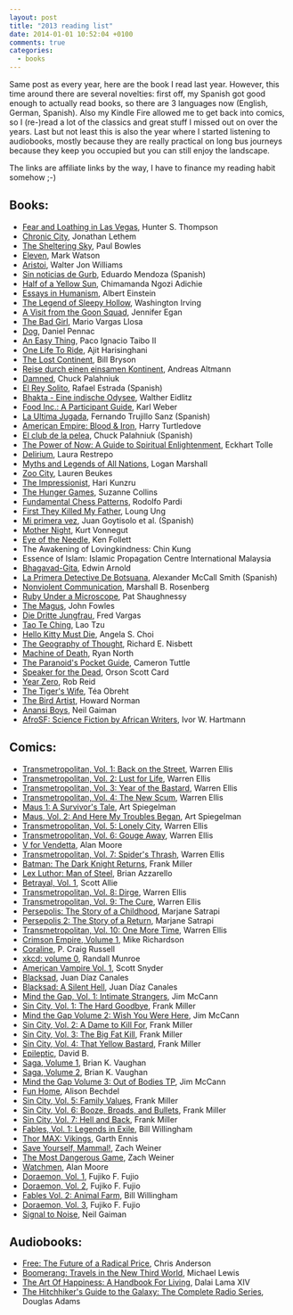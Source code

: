 ```yaml
---
layout: post
title: "2013 reading list"
date: 2014-01-01 10:52:04 +0100
comments: true
categories:
  - books
---
```

Same post as every year, here are the book I read last year. However, this time around there are several novelties: first off, my Spanish got good enough to actually read books, so there are 3 languages now (English, German, Spanish). Also my Kindle Fire allowed me to get back into comics, so I (re-)read a lot of the classics and great stuff I missed out on over the years. Last but not least this is also the year where I started listening to audiobooks, mostly because they are really practical on long bus journeys because they keep you occupied but you can still enjoy the landscape.

The links are affiliate links by the way, I have to finance my reading habit somehow ;-)

Books:
---

* [Fear and Loathing in Las Vegas](http://www.amazon.com/gp/product/B003WUYQG4/ref=as_li_ss_tl?ie=UTF8&camp=1789&creative=390957&creativeASIN=B003WUYQG4&linkCode=as2&tag=citizen4blog-20), Hunter S. Thompson
* [Chronic City](http://www.amazon.com/gp/product/B002PMVY42/ref=as_li_ss_tl?ie=UTF8&camp=1789&creative=390957&creativeASIN=B002PMVY42&linkCode=as2&tag=citizen4blog-20), Jonathan Lethem
* [The Sheltering Sky](http://www.amazon.com/gp/product/B005AJWU7C/ref=as_li_ss_tl?ie=UTF8&camp=1789&creative=390957&creativeASIN=B005AJWU7C&linkCode=as2&tag=citizen4blog-20), Paul Bowles
* [Eleven](http://www.amazon.com/gp/product/B0043RSJMC/ref=as_li_ss_tl?ie=UTF8&camp=1789&creative=390957&creativeASIN=B0043RSJMC&linkCode=as2&tag=citizen4blog-20), Mark Watson
* [Aristoi](http://www.amazon.com/gp/product/B007QQBRXU/ref=as_li_ss_tl?ie=UTF8&camp=1789&creative=390957&creativeASIN=B007QQBRXU&linkCode=as2&tag=citizen4blog-20), Walter Jon Williams
* [Sin noticias de Gurb](http://www.amazon.com/gp/product/B00EJRU0LO/ref=as_li_ss_tl?ie=UTF8&camp=1789&creative=390957&creativeASIN=B00EJRU0LO&linkCode=as2&tag=citizen4blog-20),
Eduardo Mendoza (Spanish)
* [Half of a Yellow Sun](http://www.amazon.com/gp/product/B001L83PLQ/ref=as_li_ss_tl?ie=UTF8&camp=1789&creative=390957&creativeASIN=B001L83PLQ&linkCode=as2&tag=citizen4blog-20), Chimamanda Ngozi Adichie
* [Essays in Humanism](http://www.amazon.com/gp/product/B004Q9U0MY/ref=as_li_ss_tl?ie=UTF8&camp=1789&creative=390957&creativeASIN=B004Q9U0MY&linkCode=as2&tag=citizen4blog-20), Albert Einstein
* [The Legend of Sleepy Hollow](http://www.amazon.com/gp/product/B00BH51HWW/ref=as_li_ss_tl?ie=UTF8&camp=1789&creative=390957&creativeASIN=B00BH51HWW&linkCode=as2&tag=citizen4blog-20), Washington Irving
* [A Visit from the Goon Squad](http://www.amazon.com/gp/product/B0036S4C6G/ref=as_li_ss_tl?ie=UTF8&camp=1789&creative=390957&creativeASIN=B0036S4C6G&linkCode=as2&tag=citizen4blog-20), Jennifer Egan
* [The Bad Girl](http://www.amazon.com/gp/product/B004QGYWIA/ref=as_li_ss_tl?ie=UTF8&camp=1789&creative=390957&creativeASIN=B004QGYWIA&linkCode=as2&tag=citizen4blog-20), Mario Vargas Llosa
* [Dog](http://www.amazon.com/gp/product/0763624217/ref=as_li_ss_tl?ie=UTF8&camp=1789&creative=390957&creativeASIN=0763624217&linkCode=as2&tag=citizen4blog-20), Daniel Pennac
* [An Easy Thing](http://www.amazon.com/gp/product/B008NED4TO/ref=as_li_ss_tl?ie=UTF8&camp=1789&creative=390957&creativeASIN=B008NED4TO&linkCode=as2&tag=citizen4blog-20), Paco Ignacio Taibo II
* [One Life To Ride](http://www.amazon.com/gp/product/B007QRCX14/ref=as_li_ss_tl?ie=UTF8&camp=1789&creative=390957&creativeASIN=B007QRCX14&linkCode=as2&tag=citizen4blog-20), Ajit Harisinghani
* [The Lost Continent](http://www.amazon.com/gp/product/0060920084/ref=as_li_ss_tl?ie=UTF8&camp=1789&creative=390957&creativeASIN=0060920084&linkCode=as2&tag=citizen4blog-20), Bill Bryson
* [Reise durch einen einsamen Kontinent](http://www.amazon.com/gp/product/3499248212/ref=as_li_ss_tl?ie=UTF8&camp=1789&creative=390957&creativeASIN=3499248212&linkCode=as2&tag=citizen4blog-20), Andreas Altmann
* [Damned](http://www.amazon.com/gp/product/B004KPM1LM/ref=as_li_ss_tl?ie=UTF8&camp=1789&creative=390957&creativeASIN=B004KPM1LM&linkCode=as2&tag=citizen4blog-20), Chuck Palahniuk
* [El Rey Solito](http://www.amazon.com/gp/product/8434843544/ref=as_li_ss_tl?ie=UTF8&camp=1789&creative=390957&creativeASIN=8434843544&linkCode=as2&tag=citizen4blog-20), Rafael Estrada (Spanish)
* [Bhakta - Eine indische Odysee](http://www.amazon.com/gp/product/B0000BHOB9/ref=as_li_ss_tl?ie=UTF8&camp=1789&creative=390957&creativeASIN=B0000BHOB9&linkCode=as2&tag=citizen4blog-20), Walther Eidlitz
* [Food Inc.: A Participant Guide](http://www.amazon.com/gp/product/B003E749SA/ref=as_li_ss_tl?ie=UTF8&camp=1789&creative=390957&creativeASIN=B003E749SA&linkCode=as2&tag=citizen4blog-20), Karl Weber
* [La Ultima Jugada](http://www.amazon.com/gp/product/B003WEA0EM/ref=as_li_ss_tl?ie=UTF8&camp=1789&creative=390957&creativeASIN=B003WEA0EM&linkCode=as2&tag=citizen4blog-20), Fernando Trujillo Sanz (Spanish)
* [American Empire: Blood & Iron](http://www.amazon.com/gp/product/B000JMKNQK/ref=as_li_ss_tl?ie=UTF8&camp=1789&creative=390957&creativeASIN=B000JMKNQK&linkCode=as2&tag=citizen4blog-20), Harry Turtledove
* [El club de la pelea](http://www.amazon.com/gp/product/9875667757/ref=as_li_ss_tl?ie=UTF8&camp=1789&creative=390957&creativeASIN=9875667757&linkCode=as2&tag=citizen4blog-20), Chuck Palahniuk (Spanish)
* [The Power of Now: A Guide to Spiritual Enlightenment](http://www.amazon.com/gp/product/B002361MLA/ref=as_li_ss_tl?ie=UTF8&camp=1789&creative=390957&cr), Eckhart Tolle
* [Delirium](http://www.amazon.com/gp/product/0307278042/ref=as_li_ss_tl?ie=UTF8&camp=1789&creative=390957&creativeASIN=0307278042&linkCode=as2&tag=citizen4blog-20), Laura Restrepo
* [Myths and Legends of All Nations](http://www.amazon.com/gp/product/B004TRQ996/ref=as_li_ss_tl?ie=UTF8&camp=1789&creative=390957&creativeASIN=B004TRQ996&linkCode=as2&tag=citizen4blog-20), Logan Marshall
* [Zoo City](http://www.amazon.com/gp/product/B003ZSIT0M/ref=as_li_ss_tl?ie=UTF8&camp=1789&creative=390957&creativeASIN=B003ZSIT0M&linkCode=as2&tag=citizen4blog-20), Lauren Beukes
* [The Impressionist](http://www.amazon.com/gp/product/B00AFW4XRY/ref=as_li_ss_tl?ie=UTF8&camp=1789&creative=390957&creativeASIN=B00AFW4XRY&linkCode=as2&tag=citizen4blog-20), Hari Kunzru
* [The Hunger Games](http://www.amazon.com/gp/product/B002MQYOFW/ref=as_li_ss_tl?ie=UTF8&camp=1789&creative=390957&creativeASIN=B002MQYOFW&linkCode=as2&tag=citizen4blog-20), Suzanne Collins
* [Fundamental Chess Patterns](http://www.amazon.com/gp/product/B00AUWJEKA/ref=as_li_ss_tl?ie=UTF8&camp=1789&creative=390957&creativeASIN=B00AUWJEKA&linkCode=as2&tag=citizen4blog-20), Rodolfo Pardi
* [First They Killed My Father](http://www.amazon.com/gp/product/B0046ZRG0M/ref=as_li_ss_tl?ie=UTF8&camp=1789&creative=390957&creativeASIN=B0046ZRG0M&linkCode=as2&tag=citizen4blog-20), Loung Ung
* [Mi primera vez](http://www.amazon.com/gp/product/B008BU6XV6/ref=as_li_ss_tl?ie=UTF8&camp=1789&creative=390957&creativeASIN=B008BU6XV6&linkCode=as2&tag=citizen4blog-20), Juan Goytisolo et al. (Spanish)
* [Mother Night](http://www.amazon.com/gp/product/B002KJA97I/ref=as_li_ss_tl?ie=UTF8&camp=1789&creative=390957&creativeASIN=B002KJA97I&linkCode=as2&tag=citizen4blog-20), Kurt Vonnegut
* [Eye of the Needle](http://www.amazon.com/gp/product/B0012GTZC0/ref=as_li_ss_tl?ie=UTF8&camp=1789&creative=390957&creativeASIN=B0012GTZC0&linkCode=as2&tag=citizen4blog-20), Ken Follett
* The Awakening of Lovingkindness: Chin Kung
* Essence of Islam: Islamic Propagation Centre International Malaysia
* [Bhagavad-Gita](http://www.amazon.com/gp/product/B000FC22M2/ref=as_li_ss_tl?ie=UTF8&camp=1789&creative=390957&creativeASIN=B000FC22M2&linkCode=as2&tag=citizen4blog-20), Edwin Arnold
* [La Primera Detective De Botsuana](http://www.amazon.com/gp/product/8495618389/ref=as_li_ss_tl?ie=UTF8&camp=1789&creative=390957&creativeASIN=8495618389&linkCode=as2&tag=citizen4blog-20), Alexander McCall Smith (Spanish)
* [Nonviolent Communication](http://www.amazon.com/gp/product/B0019O6IWU/ref=as_li_ss_tl?ie=UTF8&camp=1789&creative=390957&creativeASIN=B0019O6IWU&linkCode=as2&tag=citizen4blog-20), Marshall B. Rosenberg
* [Ruby Under a Microscope](http://www.amazon.com/gp/product/B00GK5P6L2/ref=as_li_ss_tl?ie=UTF8&camp=1789&creative=390957&creativeASIN=B00GK5P6L2&linkCode=as2&tag=citizen4blog-20), Pat Shaughnessy
* [The Magus](http://www.amazon.com/gp/product/B0081BTOJS/ref=as_li_ss_tl?ie=UTF8&camp=1789&creative=390957&creativeASIN=B0081BTOJS&linkCode=as2&tag=citizen4blog-20), John Fowles
* [Die Dritte Jungfrau](http://www.amazon.com/gp/product/3351032056/ref=as_li_ss_tl?ie=UTF8&camp=1789&creative=390957&creativeASIN=3351032056&linkCode=as2&tag=citizen4blog-20), Fred Vargas
* [Tao Te Ching](http://www.amazon.com/gp/product/B003SHDM8O/ref=as_li_ss_tl?ie=UTF8&camp=1789&creative=390957&creativeASIN=B003SHDM8O&linkCode=as2&tag=citizen4blog-20), Lao Tzu
* [Hello Kitty Must Die](http://www.amazon.com/gp/product/B005307LJA/ref=as_li_ss_tl?ie=UTF8&camp=1789&creative=390957&creativeASIN=B005307LJA&linkCode=as2&tag=citizen4blog-20), Angela S. Choi
* [The Geography of Thought](http://www.amazon.com/gp/product/B0044R96OQ/ref=as_li_ss_tl?ie=UTF8&camp=1789&creative=390957&creativeASIN=B0044R96OQ&linkCode=as2&tag=citizen4blog-20), Richard E. Nisbett
* [Machine of Death](http://www.amazon.com/gp/product/B004AHK9ZA/ref=as_li_ss_tl?ie=UTF8&camp=1789&creative=390957&creativeASIN=B004AHK9ZA&linkCode=as2&tag=citizen4blog-20), Ryan North
* [The Paranoid's Pocket Guide](http://www.amazon.com/gp/product/B008VDNUNC/ref=as_li_ss_tl?ie=UTF8&camp=1789&creative=390957&creativeASIN=B008VDNUNC&linkCode=as2&tag=citizen4blog-20), Cameron Tuttle
* [Speaker for the Dead](http://www.amazon.com/gp/product/B003H4I4JU/ref=as_li_ss_tl?ie=UTF8&camp=1789&creative=390957&creativeASIN=B003H4I4JU&linkCode=as2&tag=citizen4blog-20), Orson Scott Card
* [Year Zero](http://www.amazon.com/gp/product/B005X0K520/ref=as_li_ss_tl?ie=UTF8&camp=1789&creative=390957&creativeASIN=B005X0K520&linkCode=as2&tag=citizen4blog-20), Rob  Reid
* [The Tiger's Wife](http://www.amazon.com/gp/product/B004EPZ6CE/ref=as_li_ss_tl?ie=UTF8&camp=1789&creative=390957&creativeASIN=B004EPZ6CE&linkCode=as2&tag=citizen4blog-20), Téa Obreht
* [The Bird Artist](http://www.amazon.com/gp/product/B000OI1AEI/ref=as_li_ss_tl?ie=UTF8&camp=1789&creative=390957&creativeASIN=B000OI1AEI&linkCode=as2&tag=citizen4blog-20), Howard Norman
* [Anansi Boys](http://www.amazon.com/gp/product/B000FCKENQ/ref=as_li_ss_tl?ie=UTF8&camp=1789&creative=390957&creativeASIN=B000FCKENQ&linkCode=as2&tag=citizen4blog-20), Neil Gaiman
* [AfroSF: Science Fiction by African Writers](http://www.amazon.com/gp/product/B00AEUH112/ref=as_li_ss_tl?ie=UTF8&camp=1789&creative=390957&creativeASIN=B00AEUH112&linkCode=as2&tag=citizen4blog-20), Ivor W. Hartmann

Comics:
---

* [Transmetropolitan, Vol. 1: Back on the Street](http://www.amazon.com/gp/product/B009POHIE8/ref=as_li_ss_tl?ie=UTF8&camp=1789&creative=390957&creativeASIN=B009POHIE8&linkCode=as2&tag=citizen4blog-20), Warren Ellis
* [Transmetropolitan, Vol. 2: Lust for Life](http://www.amazon.com/gp/product/B009POHJ5Q/ref=as_li_ss_tl?ie=UTF8&camp=1789&creative=390957&creativeASIN=B009POHJ5Q&linkCode=as2&tag=citizen4blog-20), Warren Ellis
* [Transmetropolitan, Vol. 3: Year of the Bastard](http://www.amazon.com/gp/product/B009POHJVA/ref=as_li_ss_tl?ie=UTF8&camp=1789&creative=390957&creativeASIN=B009POHJVA&linkCode=as2&tag=citizen4blog-20), Warren Ellis
* [Transmetropolitan, Vol. 4: The New Scum](http://www.amazon.com/gp/product/B009POHJXS/ref=as_li_ss_tl?ie=UTF8&camp=1789&creative=390957&creativeASIN=B009POHJXS&linkCode=as2&tag=citizen4blog-20), Warren Ellis
* [Maus 1: A Survivor's Tale](http://www.amazon.com/gp/product/0394747232/ref=as_li_ss_tl?ie=UTF8&camp=1789&creative=390957&creativeASIN=0394747232&linkCode=as2&tag=citizen4blog-20), Art Spiegelman
* [Maus, Vol. 2: And Here My Troubles Began](http://www.amazon.com/gp/product/0679729771/ref=as_li_ss_tl?ie=UTF8&camp=1789&creative=390957&creativeASIN=0679729771&linkCode=as2&tag=citizen4blog-20), Art Spiegelman
* [Transmetropolitan, Vol. 5: Lonely City](http://www.amazon.com/gp/product/1401228194/ref=as_li_ss_tl?ie=UTF8&camp=1789&creative=390957&creativeASIN=1401228194&linkCode=as2&tag=citizen4blog-20), Warren Ellis
* [Transmetropolitan, Vol. 6: Gouge Away](http://www.amazon.com/gp/product/B00BQOB1CU/ref=as_li_ss_tl?ie=UTF8&camp=1789&creative=390957&creativeASIN=B00BQOB1CU&linkCode=as2&tag=citizen4blog-20), Warren Ellis
* [V for Vendetta](http://www.amazon.com/gp/product/B0064W65UM/ref=as_li_ss_tl?ie=UTF8&camp=1789&creative=390957&creativeASIN=B0064W65UM&linkCode=as2&tag=citizen4blog-20), Alan Moore
* [Transmetropolitan, Vol. 7: Spider's Thrash](http://www.amazon.com/gp/product/B00BWZ2YIS/ref=as_li_ss_tl?ie=UTF8&camp=1789&creative=390957&creativeASIN=B00BWZ2YIS&linkCode=as2&tag=citizen4blog-20), Warren Ellis
* [Batman: The Dark Knight Returns](http://www.amazon.com/gp/product/B0064W66HY/ref=as_li_ss_tl?ie=UTF8&camp=1789&creative=390957&creativeASIN=B0064W66HY&linkCode=as2&tag=citizen4blog-20), Frank Miller
* [Lex Luthor: Man of Steel](http://www.amazon.com/gp/product/B00D7X9PZI/ref=as_li_ss_tl?ie=UTF8&camp=1789&creative=390957&creativeASIN=B00D7X9PZI&linkCode=as2&tag=citizen4blog-20), Brian Azzarello
* [Betrayal, Vol. 1](http://www.amazon.com/gp/product/B00A820WEY/ref=as_li_ss_tl?ie=UTF8&camp=1789&creative=390957&creativeASIN=B00A820WEY&linkCode=as2&tag=citizen4blog-20), Scott Allie
* [Transmetropolitan, Vol. 8: Dirge](http://www.amazon.com/gp/product/1401229360/ref=as_li_ss_tl?ie=UTF8&camp=1789&creative=390957&creativeASIN=1401229360&linkCode=as2&tag=citizen4blog-20), Warren Ellis
* [Transmetropolitan, Vol. 9: The Cure](http://www.amazon.com/gp/product/1401230490/ref=as_li_ss_tl?ie=UTF8&camp=1789&creative=390957&creativeASIN=1401230490&linkCode=as2&tag=citizen4blog-20), Warren Ellis
* [Persepolis: The Story of a Childhood](http://www.amazon.com/gp/product/037571457X/ref=as_li_ss_tl?ie=UTF8&camp=1789&creative=390957&creativeASIN=037571457X&linkCode=as2&tag=citizen4blog-20), Marjane Satrapi
* [Persepolis 2: The Story of a Return](http://www.amazon.com/gp/product/0375714669/ref=as_li_ss_tl?ie=UTF8&camp=1789&creative=390957&creativeASIN=0375714669&linkCode=as2&tag=citizen4blog-20), Marjane Satrapi
* [Transmetropolitan, Vol. 10: One More Time](http://www.amazon.com/gp/product/1401231241/ref=as_li_ss_tl?ie=UTF8&camp=1789&creative=390957&creativeASIN=1401231241&linkCode=as2&tag=citizen4blog-20), Warren Ellis
* [Crimson Empire, Volume 1](http://www.amazon.com/gp/product/B00A820W26/ref=as_li_ss_tl?ie=UTF8&camp=1789&creative=390957&creativeASIN=B00A820W26&linkCode=as2&tag=citizen4blog-20), Mike Richardson
* [Coraline](http://www.amazon.com/gp/product/0060825456/ref=as_li_ss_tl?ie=UTF8&camp=1789&creative=390957&creativeASIN=0060825456&linkCode=as2&tag=citizen4blog-20), P. Craig Russell
* [xkcd: volume 0](http://www.amazon.com/gp/product/0615314465/ref=as_li_ss_tl?ie=UTF8&camp=1789&creative=390957&creativeASIN=0615314465&linkCode=as2&tag=citizen4blog-20), Randall Munroe
* [American Vampire Vol. 1](http://www.amazon.com/gp/product/B0064W65N4/ref=as_li_ss_tl?ie=UTF8&camp=1789&creative=390957&creativeASIN=B0064W65N4&linkCode=as2&tag=citizen4blog-20), Scott Snyder
* [Blacksad](http://www.amazon.com/gp/product/B00CF5BJTO/ref=as_li_ss_tl?ie=UTF8&camp=1789&creative=390957&creativeASIN=B00CF5BJTO&linkCode=as2&tag=citizen4blog-20), Juan Díaz Canales
* [Blacksad: A Silent Hell](http://www.amazon.com/gp/product/B00CF5BJTY/ref=as_li_ss_tl?ie=UTF8&camp=1789&creative=390957&creativeASIN=B00CF5BJTY&linkCode=as2&tag=citizen4blog-20), Juan Díaz Canales
* [Mind the Gap, Vol. 1: Intimate Strangers](http://www.amazon.com/gp/product/1607065983/ref=as_li_ss_tl?ie=UTF8&camp=1789&creative=390957&creativeASIN=1607065983&linkCode=as2&tag=citizen4blog-20), Jim McCann
* [Sin City, Vol. 1: The Hard Goodbye](http://www.amazon.com/gp/product/B00A7H2NC4/ref=as_li_ss_tl?ie=UTF8&camp=1789&creative=390957&creativeASIN=B00A7H2NC4&linkCode=as2&tag=citizen4blog-20), Frank Miller
* [Mind the Gap Volume 2: Wish You Were Here](http://www.amazon.com/gp/product/1607067331/ref=as_li_ss_tl?ie=UTF8&camp=1789&creative=390957&creativeASIN=1607067331&linkCode=as2&tag=citizen4blog-20), Jim McCann
* [Sin City, Vol. 2: A Dame to Kill For](http://www.amazon.com/gp/product/B00A7H2NLA/ref=as_li_ss_tl?ie=UTF8&camp=1789&creative=390957&creativeASIN=B00A7H2NLA&linkCode=as2&tag=citizen4blog-20), Frank Miller
* [Sin City, Vol. 3: The Big Fat Kill](http://www.amazon.com/gp/product/B00A7H2NHE/ref=as_li_ss_tl?ie=UTF8&camp=1789&creative=390957&creativeASIN=B00A7H2NHE&linkCode=as2&tag=citizen4blog-20), Frank Miller
* [Sin City, Vol. 4: That Yellow Bastard](http://www.amazon.com/gp/product/B00A7H2ODM/ref=as_li_ss_tl?ie=UTF8&camp=1789&creative=390957&creativeASIN=B00A7H2ODM&linkCode=as2&tag=citizen4blog-20), Frank Miller
* [Epileptic](http://www.amazon.com/gp/product/0375714685/ref=as_li_ss_tl?ie=UTF8&camp=1789&creative=390957&creativeASIN=0375714685&linkCode=as2&tag=citizen4blog-20), David B.
* [Saga, Volume 1](http://www.amazon.com/gp/product/B00CWGLOY6/ref=as_li_ss_tl?ie=UTF8&camp=1789&creative=390957&creativeASIN=B00CWGLOY6&linkCode=as2&tag=citizen4blog-20), Brian K. Vaughan
* [Saga, Volume 2](http://www.amazon.com/gp/product/B00DHIFKZM/ref=as_li_ss_tl?ie=UTF8&camp=1789&creative=390957&creativeASIN=B00DHIFKZM&linkCode=as2&tag=citizen4blog-20), Brian K. Vaughan
* [Mind the Gap Volume 3: Out of Bodies TP](http://www.amazon.com/gp/product/1607068117/ref=as_li_ss_tl?ie=UTF8&camp=1789&creative=390957&creativeASIN=1607068117&linkCode=as2&tag=citizen4blog-20), Jim McCann
* [Fun Home](http://www.amazon.com/gp/product/0618871713/ref=as_li_ss_tl?ie=UTF8&camp=1789&creative=390957&creativeASIN=0618871713&linkCode=as2&tag=citizen4blog-20), Alison Bechdel
* [Sin City, Vol. 5: Family Values](http://www.amazon.com/gp/product/B00A7H2OFU/ref=as_li_ss_tl?ie=UTF8&camp=1789&creative=390957&creativeASIN=B00A7H2OFU&linkCode=as2&tag=citizen4blog-20), Frank Miller
* [Sin City, Vol. 6: Booze, Broads, and Bullets](http://www.amazon.com/gp/product/B00A7H2OHS/ref=as_li_ss_tl?ie=UTF8&camp=1789&creative=390957&creativeASIN=B00A7H2OHS&linkCode=as2&tag=citizen4blog-20), Frank Miller
* [Sin City, Vol. 7: Hell and Back](http://www.amazon.com/gp/product/B00A7H2OL4/ref=as_li_ss_tl?ie=UTF8&camp=1789&creative=390957&creativeASIN=B00A7H2OL4&linkCode=as2&tag=citizen4blog-20), Frank Miller
* [Fables, Vol. 1: Legends in Exile](http://www.amazon.com/gp/product/B0064W667Y/ref=as_li_ss_tl?ie=UTF8&camp=1789&creative=390957&creativeASIN=B0064W667Y&linkCode=as2&tag=citizen4blog-20), Bill Willingham
* [Thor MAX: Vikings](http://www.amazon.com/gp/product/0785111751/ref=as_li_ss_tl?ie=UTF8&camp=1789&creative=390957&creativeASIN=0785111751&linkCode=as2&tag=citizen4blog-20), Garth Ennis
* [Save Yourself, Mammal!](http://www.amazon.com/gp/product/098285370X/ref=as_li_ss_tl?ie=UTF8&camp=1789&creative=390957&creativeASIN=098285370X&linkCode=as2&tag=citizen4blog-20), Zach Weiner
* [The Most Dangerous Game](http://www.amazon.com/gp/product/0982853718/ref=as_li_ss_tl?ie=UTF8&camp=1789&creative=390957&creativeASIN=0982853718&linkCode=as2&tag=citizen4blog-20), Zach Weiner
* [Watchmen](http://www.amazon.com/gp/product/B005CRQ2IU/ref=as_li_ss_tl?ie=UTF8&camp=1789&creative=390957&creativeASIN=B005CRQ2IU&linkCode=as2&tag=citizen4blog-20), Alan Moore
* [Doraemon, Vol. 1](http://www.amazon.com/gp/product/B00GTG4776/ref=as_li_ss_tl?ie=UTF8&camp=1789&creative=390957&creativeASIN=B00GTG4776&linkCode=as2&tag=citizen4blog-20), Fujiko F. Fujio
* [Doraemon, Vol. 2](http://www.amazon.com/gp/product/B00HFMB8BQ/ref=as_li_ss_tl?ie=UTF8&camp=1789&creative=390957&creativeASIN=B00HFMB8BQ&linkCode=as2&tag=citizen4blog-20),  Fujiko F. Fujio
* [Fables Vol. 2: Animal Farm](http://www.amazon.com/gp/product/B0064W64RQ/ref=as_li_ss_tl?ie=UTF8&camp=1789&creative=390957&creativeASIN=B0064W64RQ&linkCode=as2&tag=citizen4blog-20), Bill Willingham
* [Doraemon, Vol. 3](http://www.amazon.com/gp/product/B00HFMB8AW/ref=as_li_ss_tl?ie=UTF8&camp=1789&creative=390957&creativeASIN=B00HFMB8AW&linkCode=as2&tag=citizen4blog-20), Fujiko F. Fujio
* [Signal to Noise](http://www.amazon.com/gp/product/1593077521/ref=as_li_ss_tl?ie=UTF8&camp=1789&creative=390957&creativeASIN=1593077521&linkCode=as2&tag=citizen4blog-20), Neil Gaiman

Audiobooks:
---

* [Free: The Future of a Radical Price](http://www.amazon.com/gp/product/B002DYJR4G/ref=as_li_ss_tl?ie=UTF8&camp=1789&creative=390957&creativeASIN=B002DYJR4G&linkCode=as2&tag=citizen4blog-20), Chris Anderson
* [Boomerang: Travels in the New Third World](http://www.amazon.com/gp/product/B005CRQ2OE/ref=as_li_ss_tl?ie=UTF8&camp=1789&creative=390957&creativeASIN=B005CRQ2OE&linkCode=as2&tag=citizen4blog-20), Michael Lewis
* [The Art Of Happiness: A Handbook For Living](http://www.amazon.com/gp/product/B002UK6NO0/ref=as_li_ss_tl?ie=UTF8&camp=1789&creative=390957&creativeASIN=B002UK6NO0&linkCode=as2&tag=citizen4blog-20), Dalai Lama XIV
* [The Hitchhiker's Guide to the Galaxy: The Complete Radio Series](http://www.amazon.com/gp/product/159007257X/ref=as_li_ss_tl?ie=UTF8&camp=1789&creative=390957&creativeASIN=159007257X&linkCode=as2&tag=citizen4blog-20), Douglas Adams
